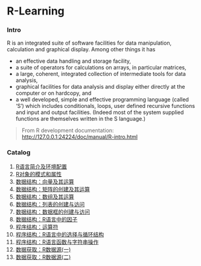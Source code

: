# R-Learning
### Intro
R is an integrated suite of software facilities for data manipulation, calculation and graphical display. Among other things it has

+ an effective data handling and storage facility,
+ a suite of operators for calculations on arrays, in particular matrices,
+ a large, coherent, integrated collection of intermediate tools for data analysis,
+ graphical facilities for data analysis and display either directly at the computer or on hardcopy, and
+ a well developed, simple and effective programming language (called ‘S’) which includes conditionals, loops, user defined recursive functions and input and output facilities. (Indeed most of the system supplied functions are themselves written in the S language.)

> From R development documentation: http://127.0.0.1:24224/doc/manual/R-intro.html

### Catalog
1. [R语言简介及环境配置](https://github.com/FeilyZhang/R-Learning/blob/master/learning/R%E8%AF%AD%E8%A8%80%E7%AE%80%E4%BB%8B%E5%8F%8A%E7%8E%AF%E5%A2%83%E9%85%8D%E7%BD%AE.md)
2. [R对象的模式和属性](https://github.com/FeilyZhang/R-Learning/blob/master/learning/R%E5%AF%B9%E8%B1%A1%E7%9A%84%E6%A8%A1%E5%BC%8F%E5%92%8C%E5%B1%9E%E6%80%A7.md)
3. [数据结构：向量及其运算](https://github.com/FeilyZhang/R-Learning/blob/master/learning/%E6%95%B0%E6%8D%AE%E7%BB%93%E6%9E%84%EF%BC%9A%E5%90%91%E9%87%8F%E5%8F%8A%E5%85%B6%E8%BF%90%E7%AE%97.md)
4. [数据结构：矩阵的创建及其运算](https://github.com/FeilyZhang/R-Learning/blob/master/learning/%E6%95%B0%E6%8D%AE%E7%BB%93%E6%9E%84%EF%BC%9A%E7%9F%A9%E9%98%B5%E7%9A%84%E5%88%9B%E5%BB%BA%E5%8F%8A%E5%85%B6%E8%BF%90%E7%AE%97.md)
5. [数据结构：数组及其运算](https://github.com/FeilyZhang/R-Learning/blob/master/learning/%E6%95%B0%E6%8D%AE%E7%BB%93%E6%9E%84%EF%BC%9A%E6%95%B0%E7%BB%84%E5%8F%8A%E5%85%B6%E8%BF%90%E7%AE%97.md)
6. [数据结构：列表的创建与访问](https://github.com/FeilyZhang/R-Learning/blob/master/learning/%E6%95%B0%E6%8D%AE%E7%BB%93%E6%9E%84%EF%BC%9A%E5%88%97%E8%A1%A8%E7%9A%84%E5%88%9B%E5%BB%BA%E4%B8%8E%E8%AE%BF%E9%97%AE.md)
7. [数据结构：数据框的创建与访问](https://github.com/FeilyZhang/R-Learning/blob/master/learning/%E6%95%B0%E6%8D%AE%E7%BB%93%E6%9E%84%EF%BC%9A%E6%95%B0%E6%8D%AE%E6%A1%86%E7%9A%84%E5%88%9B%E5%BB%BA%E4%B8%8E%E8%AE%BF%E9%97%AE.md)
8. [数据结构：R语言中的因子](https://github.com/FeilyZhang/R-Learning/blob/master/learning/%E6%95%B0%E6%8D%AE%E7%BB%93%E6%9E%84%EF%BC%9AR%E8%AF%AD%E8%A8%80%E4%B8%AD%E7%9A%84%E5%9B%A0%E5%AD%90.md)
9. [程序结构：运算符](https://github.com/FeilyZhang/R-Learning/blob/master/learning/%E7%A8%8B%E5%BA%8F%E7%BB%93%E6%9E%84%EF%BC%9A%E8%BF%90%E7%AE%97%E7%AC%A6.md)
10. [程序结构：R语言中的选择与循环结构](https://github.com/FeilyZhang/R-Learning/blob/master/learning/%E7%A8%8B%E5%BA%8F%E7%BB%93%E6%9E%84%EF%BC%9AR%E8%AF%AD%E8%A8%80%E4%B8%AD%E7%9A%84%E9%80%89%E6%8B%A9%E4%B8%8E%E5%BE%AA%E7%8E%AF%E7%BB%93%E6%9E%84.md)
11. [程序结构：R语言函数与字符串操作](https://github.com/FeilyZhang/R-Learning/blob/master/learning/%E7%A8%8B%E5%BA%8F%E7%BB%93%E6%9E%84%EF%BC%9AR%E8%AF%AD%E8%A8%80%E5%87%BD%E6%95%B0%E4%B8%8E%E5%AD%97%E7%AC%A6%E4%B8%B2%E6%93%8D%E4%BD%9C.md)
12. [数据获取：R数据源(一)](https://github.com/FeilyZhang/R-Learning/blob/master/learning/%E6%95%B0%E6%8D%AE%E8%8E%B7%E5%8F%96%EF%BC%9AR%E6%95%B0%E6%8D%AE%E6%BA%90(%E4%B8%80).md)
13. [数据获取：R数据源(二)](https://github.com/FeilyZhang/R-Learning/blob/master/learning/%E6%95%B0%E6%8D%AE%E8%8E%B7%E5%8F%96%EF%BC%9AR%E6%95%B0%E6%8D%AE%E6%BA%90(%E4%BA%8C).md)